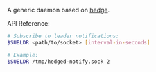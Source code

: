 A generic daemon based on [hedge](https://github.com/flowerinthenight/hedge).

API Reference:

``` sh
# Subscribe to leader notifications:
$SUBLDR <path/to/socket> [interval-in-seconds]

# Example:
$SUBLDR /tmp/hedged-notify.sock 2
```
